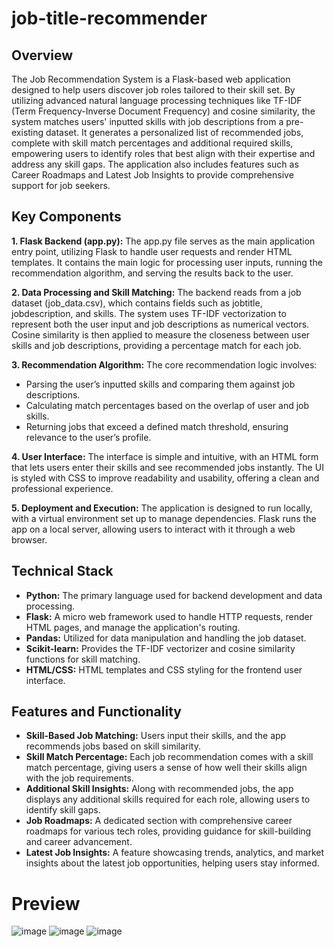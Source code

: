 # job-title-recommender
## Overview
The Job Recommendation System is a Flask-based web application designed to help users discover job roles tailored to their skill set. By utilizing advanced natural language processing techniques like TF-IDF (Term Frequency-Inverse Document Frequency) and cosine similarity, the system matches users' inputted skills with job descriptions from a pre-existing dataset. It generates a personalized list of recommended jobs, complete with skill match percentages and additional required skills, empowering users to identify roles that best align with their expertise and address any skill gaps. The application also includes features such as Career Roadmaps and Latest Job Insights to provide comprehensive support for job seekers.

## Key Components
**1. **Flask Backend (app.py):**** The app.py file serves as the main application entry point, utilizing Flask to handle user requests and render HTML templates. It contains the main logic for processing user inputs, running the recommendation algorithm, and serving the results back to the user.

**2. Data Processing and Skill Matching:** The backend reads from a job dataset (job_data.csv), which contains fields such as jobtitle, jobdescription, and skills. The system uses TF-IDF vectorization to represent both the user input and job descriptions as numerical vectors. Cosine similarity is then applied to measure the closeness between user skills and job descriptions, providing a percentage match for each job.

**3. Recommendation Algorithm:** The core recommendation logic involves:
- Parsing the user’s inputted skills and comparing them against job descriptions.
- Calculating match percentages based on the overlap of user and job skills.
- Returning jobs that exceed a defined match threshold, ensuring relevance to the user’s profile.
  
**4. User Interface:** The interface is simple and intuitive, with an HTML form that lets users enter their skills and see recommended jobs instantly. The UI is styled with CSS to improve readability and usability, offering a clean and professional experience.

**5. Deployment and Execution:** The application is designed to run locally, with a virtual environment set up to manage dependencies. Flask runs the app on a local server, allowing users to interact with it through a web browser.

## Technical Stack
- **Python:** The primary language used for backend development and data processing.
- **Flask:** A micro web framework used to handle HTTP requests, render HTML pages, and manage the application's routing.
- **Pandas:** Utilized for data manipulation and handling the job dataset.
- **Scikit-learn:** Provides the TF-IDF vectorizer and cosine similarity functions for skill matching.
- **HTML/CSS:** HTML templates and CSS styling for the frontend user interface.

## Features and Functionality
- **Skill-Based Job Matching:** Users input their skills, and the app recommends jobs based on skill similarity.
- **Skill Match Percentage:** Each job recommendation comes with a skill match percentage, giving users a sense of how well their skills align with the job requirements.
- **Additional Skill Insights:** Along with recommended jobs, the app displays any additional skills required for each role, allowing users to identify skill gaps.
- **Job Roadmaps:** A dedicated section with comprehensive career roadmaps for various tech roles, providing guidance for skill-building and career advancement.
- **Latest Job Insights:** A feature showcasing trends, analytics, and market insights about the latest job opportunities, helping users stay informed.


# Preview 
![image](https://github.com/user-attachments/assets/03d7c564-d9b7-4671-a214-d5175f04d888)
![image](https://github.com/user-attachments/assets/852d9550-1a55-4281-90be-d49847cb4bc8)
![image](https://github.com/user-attachments/assets/3a1e5797-58db-4b59-a082-a06fa2b9c7d4)




